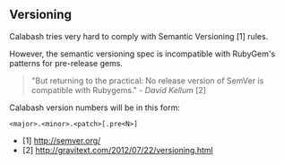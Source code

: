 ## Versioning

Calabash tries very hard to comply with Semantic Versioning [1] rules.

However, the semantic versioning spec is incompatible with RubyGem's patterns for pre-release gems.

> "But returning to the practical: No release version of SemVer is compatible with Rubygems." - _David Kellum_ [2]

Calabash version numbers will be in this form:

```
<major>.<minor>.<patch>[.pre<N>]
```

- [1] http://semver.org/
- [2] http://gravitext.com/2012/07/22/versioning.html
